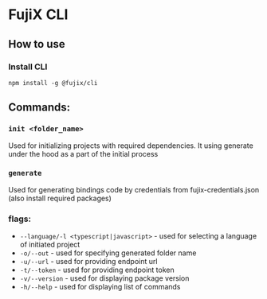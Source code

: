 # FujiX CLI
## How to use

### Install CLI
```
npm install -g @fujix/cli
```

## Commands:

### `init <folder_name>`
Used for initializing projects with required dependencies. It using generate under the hood as a part of the initial process

### `generate`
Used for generating bindings code by credentials from fujix-credentials.json (also install required packages)

### flags:
  - `--language/-l <typescript|javascript>` - used for selecting a language of initiated project
  - `-o/--out` - used for specifying generated folder name
  - `-u/--url` - used for providing endpoint url
  - `-t/--token` - used for providing endpoint token 
  - `-v/--version` - used for displaying package version
  - `-h/--help` - used for displaying list of commands

